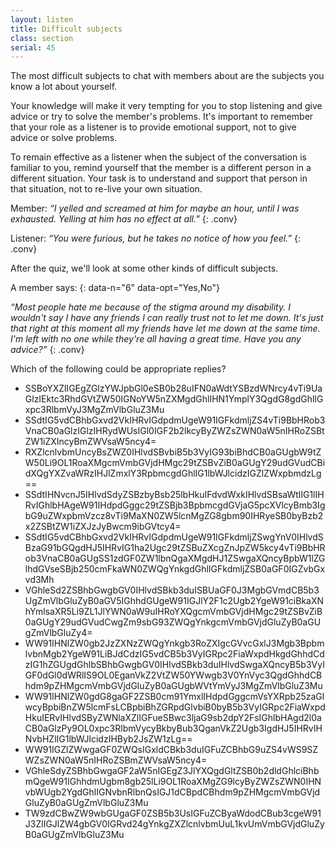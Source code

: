 ```yaml
---
layout: listen
title: Difficult subjects
class: section
serial: 45
---
```

The most difficult subjects to chat with members about are the subjects you know a lot about yourself.

Your knowledge will make it very tempting for you to stop listening and give advice or try to solve the member's problems. It's important to remember that your role as a listener is to provide emotional support, not to give advice or solve problems.

To remain effective as a listener when the subject of the conversation is familiar to you, remind yourself that the member is a different person in a different situation. Your task is to understand and support that person in that situation, not to re-live your own situation.

Member: *“I yelled and screamed at him for maybe an hour, until I was exhausted. Yelling at him has no effect at all.”*
{: .conv}

Listener: *“You were furious, but he takes no notice of how you feel.”*
{: .conv}

After the quiz, we'll look at some other kinds of difficult subjects.

A member says:
{: data-n="6" data-opt="Yes,No"}

*“Most people hate me because of the stigma around my disability. I wouldn't say I have any friends I can really trust not to let me down. It's just that right at this moment all my friends have let me down at the same time. I'm left with no one while they're all having a great time. Have you any advice?”*
{: .conv}

Which of the following could be appropriate replies?

- SSBoYXZlIGEgZGlzYWJpbGl0eSB0b28uIFN0aWdtYSBzdWNrcy4vTi9UaGlzIEktc3RhdGVtZW50IGNoYW5nZXMgdGhlIHN1YmplY3QgdG8gdGhlIGxpc3RlbmVyJ3MgZmVlbGluZ3Mu
- SSdtIG5vdCBhbGxvd2VkIHRvIGdpdmUgeW91IGFkdmljZS4vTi9BbHRob3VnaCB0aGlzIGlzIHRydWUsIGl0IGF2b2lkcyByZWZsZWN0aW5nIHRoZSBtZW1iZXIncyBmZWVsaW5ncy4=
- RXZlcnlvbmUncyBsZWZ0IHlvdSBvbiB5b3VyIG93biBhdCB0aGUgbW9tZW50Li9OL1RoaXMgcmVmbGVjdHMgc29tZSBvZiB0aGUgY29udGVudCBidXQgYXZvaWRzIHJlZmxlY3RpbmcgdGhlIG1lbWJlcidzIGZlZWxpbmdzLg==
- SSdtIHNvcnJ5IHlvdSdyZSBzbyBsb25lbHkuIFdvdWxkIHlvdSBsaWtlIG1lIHRvIGhlbHAgeW91IHdpdGggc29tZSBjb3BpbmcgdGVjaG5pcXVlcyBmb3IgbG9uZWxpbmVzcz8vTi9MaXN0ZW5lcnMgZG8gbm90IHRyeSB0byBzb2x2ZSBtZW1iZXJzJyBwcm9ibGVtcy4=
- SSdtIG5vdCBhbGxvd2VkIHRvIGdpdmUgeW91IGFkdmljZSwgYnV0IHlvdSBzaG91bGQgdHJ5IHRvIG1ha2Ugc29tZSBuZXcgZnJpZW5kcy4vTi9BbHRob3VnaCB0aGUgSS1zdGF0ZW1lbnQgaXMgdHJ1ZSwgaXQncyBpbW1lZGlhdGVseSBjb250cmFkaWN0ZWQgYnkgdGhlIGFkdmljZSB0aGF0IGZvbGxvd3Mh
- VGhleSd2ZSBhbGwgbGV0IHlvdSBkb3duISBUaGF0J3MgbGVmdCB5b3UgZmVlbGluZyB0aGV5IGhhdGUgeW91IGJlY2F1c2Ugb2YgeW91ciBkaXNhYmlsaXR5Li9ZL1JlYWN0aW9uIHRoYXQgcmVmbGVjdHMgc29tZSBvZiB0aGUgY29udGVudCwgZm9sbG93ZWQgYnkgcmVmbGVjdGluZyB0aGUgZmVlbGluZy4=
- WW91IHNlZW0gb2JzZXNzZWQgYnkgb3RoZXIgcGVvcGxlJ3Mgb3BpbmlvbnMgb2YgeW91LiBJdCdzIG5vdCB5b3VyIGRpc2FiaWxpdHkgdGhhdCdzIG1hZGUgdGhlbSBhbGwgbGV0IHlvdSBkb3duIHlvdSwgaXQncyB5b3VyIGF0dGl0dWRlIS9OL0EganVkZ2VtZW50YWwgb3V0YnVyc3QgdGhhdCBhdm9pZHMgcmVmbGVjdGluZyB0aGUgbWVtYmVyJ3MgZmVlbGluZ3Mu
- WW91IHNlZW0gdG8gaGF2ZSB0cm91YmxlIHdpdGggcmVsYXRpb25zaGlwcyBpbiBnZW5lcmFsLCBpbiBhZGRpdGlvbiB0byB5b3VyIGRpc2FiaWxpdHkuIERvIHlvdSByZWNlaXZlIGFueSBwc3ljaG9sb2dpY2FsIGhlbHAgd2l0aCB0aGlzPy9OL0xpc3RlbmVycyBkbyBub3QganVkZ2Ugb3IgdHJ5IHRvIHNvbHZlIG1lbWJlcidzIHByb2JsZW1zLg==
- WW91IGZlZWwgaGF0ZWQsIGxldCBkb3duIGFuZCBhbG9uZS4vWS9SZWZsZWN0aW5nIHRoZSBmZWVsaW5ncy4=
- VGhleSdyZSBhbGwgaGF2aW5nIGEgZ3JlYXQgdGltZSB0b2dldGhlciBhbmQgeW91IGhhdmUgbm8gb25lLi9OL1RoaXMgZG9lcyByZWZsZWN0IHNvbWUgb2YgdGhlIGNvbnRlbnQsIGJ1dCBpdCBhdm9pZHMgcmVmbGVjdGluZyB0aGUgZmVlbGluZ3Mu
- TW9zdCBwZW9wbGUgaGF0ZSB5b3UsIGFuZCByaWdodCBub3cgeW91J3ZlIGJlZW4gbGV0IGRvd24gYnkgZXZlcnlvbmUuL1kvUmVmbGVjdGluZyB0aGUgZmVlbGluZ3Mu
